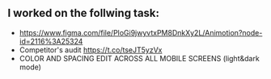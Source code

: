 ## I worked on the follwing task:
- https://www.figma.com/file/PloGi9jwyvtxPM8DnkXy2L/Animotion?node-id=2116%3A25324 
- Competitor's audit https://t.co/tseJT5yzVx
- COLOR AND SPACING EDIT ACROSS ALL MOBILE SCREENS (light&dark mode)
